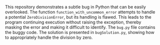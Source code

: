 This repository demonstrates a subtle bug in Python that can be easily overlooked. The function `function_with_uncommon_error` attempts to handle a potential `ZeroDivisionError`, but its handling is flawed. This leads to the program continuing execution without raising the exception, thereby masking the error and making it difficult to identify. The `bug.py` file contains the buggy code.  The solution is presented in `bugSolution.py`, showing how to appropriately handle the division by zero.